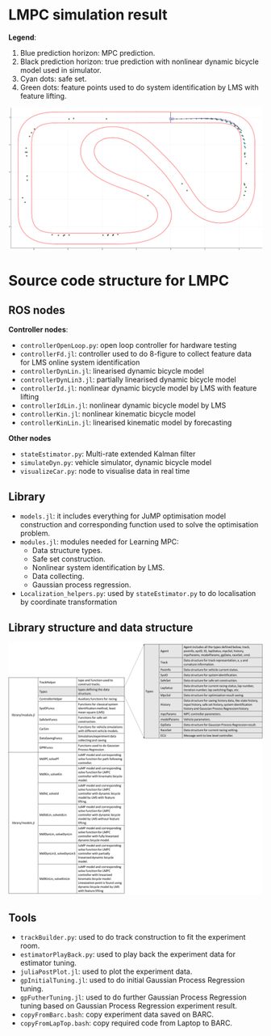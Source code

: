 # LMPC simulation result
**Legend**:

1. Blue prediction horizon: MPC prediction.
2. Black prediction horizon: true prediction with nonlinear dynamic bicycle model used in simulator.
3. Cyan dots: safe set.
4. Green dots: feature points used to do system identification by LMS with feature lifting.
<p align="center">
<img src="./results/dyn_iden.gif" width="1000" />
</p>

# Source code structure for LMPC

## ROS nodes

**Controller nodes**:

- `controllerOpenLoop.py`: open loop controller for hardware testing
- `controllerFd.jl`: controller used to do 8-figure to collect feature data for LMS online system identification
- `controllerDynLin.jl`: linearised dynamic bicycle model
- `controllerDynLin3.jl`: partially linearised dynamic bicycle model
- `controllerId.jl`: nonlinear dynamic bicycle model by LMS with feature lifting
- `controllerIdLin.jl`: nonlinear dynamic bicycle model by LMS
- `controllerKin.jl`: nonlinear kinematic bicycle model
- `controllerKinLin.jl`: linearised kinematic model by forecasting

**Other nodes**

- `stateEstimator.py`: Multi-rate extended Kalman filter
- `simulateDyn.py`: vehicle simulator, dynamic bicycle model
- `visualizeCar.py`: node to visualise data in real time

## Library

- `models.jl`: it includes everything for JuMP optimisation model construction and corresponding function used to solve the optimisation problem.
- `modules.jl`: modules needed for Learning MPC: 
	- Data structure types. 
	- Safe set construction.
	- Nonlinear system identification by LMS.
	- Data collecting.
	- Gaussian process regression.
- `Localization_helpers.py`: used by `stateEstimator.py` to do localisation by coordinate transformation

## Library structure and data structure
<p align="center">
<img src="./results/library_data_structure.png" width="1000" />
</p>

## Tools
- `trackBuilder.py`: used to do track construction to fit the experiment room.
- `estimatorPlayBack.py`: used to play back the experiment data for estimator tuning.
- `juliaPostPlot.jl`: used to plot the experiment data.
- `gpInitialTuning.jl`: used to do initial Gaussian Process Regression tuning.
- `gpFutherTuning.jl`: used to do further Gaussian Process Regression tuning based on Gaussian Process Regression experiment result.
- `copyFromBarc.bash`: copy experiment data saved on BARC.
- `copyFromLapTop.bash`: copy required code from Laptop to BARC.



